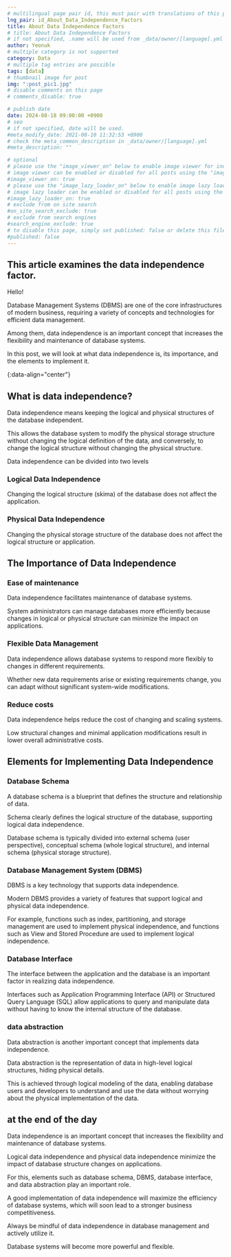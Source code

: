 ```yaml
---
# multilingual page pair id, this must pair with translations of this page. (This name must be unique)
lng_pair: id_About_Data_Independence_Factors
title: About Data Independence Factors
# title: About Data Independence Factors
# if not specified, .name will be used from _data/owner/[language].yml
author: Yeonuk
# multiple category is not supported
category: Data
# multiple tag entries are possible
tags: [data]
# thumbnail image for post
img: ":post_pic1.jpg"
# disable comments on this page
# comments_disable: true

# publish date
date: 2024-08-18 09:00:00 +0900
# seo
# if not specified, date will be used.
#meta_modify_date: 2021-08-10 11:32:53 +0900
# check the meta_common_description in _data/owner/[language].yml
#meta_description: ""

# optional
# please use the "image_viewer_on" below to enable image viewer for individual pages or posts (_posts/ or [language]/_posts folders).
# image viewer can be enabled or disabled for all posts using the "image_viewer_posts: true" setting in _data/conf/main.yml.
#image_viewer_on: true
# please use the "image_lazy_loader_on" below to enable image lazy loader for individual pages or posts (_posts/ or [language]/_posts folders).
# image lazy loader can be enabled or disabled for all posts using the "image_lazy_loader_posts: true" setting in _data/conf/main.yml.
#image_lazy_loader_on: true
# exclude from on site search
#on_site_search_exclude: true
# exclude from search engines
#search_engine_exclude: true
# to disable this page, simply set published: false or delete this file
#published: false
---
```


<!-- outline-start -->

## This article examines the data independence factor.

Hello!

Database Management Systems (DBMS) are one of the core infrastructures of modern business, requiring a variety of concepts and technologies for efficient data management.

Among them, data independence is an important concept that increases the flexibility and maintenance of database systems.

In this post, we will look at what data independence is, its importance, and the elements to implement it.

{:data-align="center"}

<!-- outline-end -->

## What is data independence?

Data independence means keeping the logical and physical structures of the database independent.

This allows the database system to modify the physical storage structure without changing the logical definition of the data, and conversely, to change the logical structure without changing the physical structure.

Data independence can be divided into two levels

### Logical Data Independence

Changing the logical structure (skima) of the database does not affect the application.

### Physical Data Independence

Changing the physical storage structure of the database does not affect the logical structure or application.

## The Importance of Data Independence

### Ease of maintenance

Data independence facilitates maintenance of database systems.

System administrators can manage databases more efficiently because changes in logical or physical structure can minimize the impact on applications.

### Flexible Data Management

Data independence allows database systems to respond more flexibly to changes in different requirements.

Whether new data requirements arise or existing requirements change, you can adapt without significant system-wide modifications.

### Reduce costs

Data independence helps reduce the cost of changing and scaling systems.

Low structural changes and minimal application modifications result in lower overall administrative costs.

## Elements for Implementing Data Independence

### Database Schema

A database schema is a blueprint that defines the structure and relationship of data.

Schema clearly defines the logical structure of the database, supporting logical data independence.

Database schema is typically divided into external schema (user perspective), conceptual schema (whole logical structure), and internal schema (physical storage structure).

### Database Management System (DBMS)

DBMS is a key technology that supports data independence.

Modern DBMS provides a variety of features that support logical and physical data independence.

For example, functions such as index, partitioning, and storage management are used to implement physical independence, and functions such as View and Stored Procedure are used to implement logical independence.

### Database Interface

The interface between the application and the database is an important factor in realizing data independence.

Interfaces such as Application Programming Interface (API) or Structured Query Language (SQL) allow applications to query and manipulate data without having to know the internal structure of the database.

### data abstraction

Data abstraction is another important concept that implements data independence.

Data abstraction is the representation of data in high-level logical structures, hiding physical details.

This is achieved through logical modeling of the data, enabling database users and developers to understand and use the data without worrying about the physical implementation of the data.

## at the end of the day

Data independence is an important concept that increases the flexibility and maintenance of database systems.

Logical data independence and physical data independence minimize the impact of database structure changes on applications.

For this, elements such as database schema, DBMS, database interface, and data abstraction play an important role.

A good implementation of data independence will maximize the efficiency of database systems, which will soon lead to a stronger business competitiveness.

Always be mindful of data independence in database management and actively utilize it.

Database systems will become more powerful and flexible.
